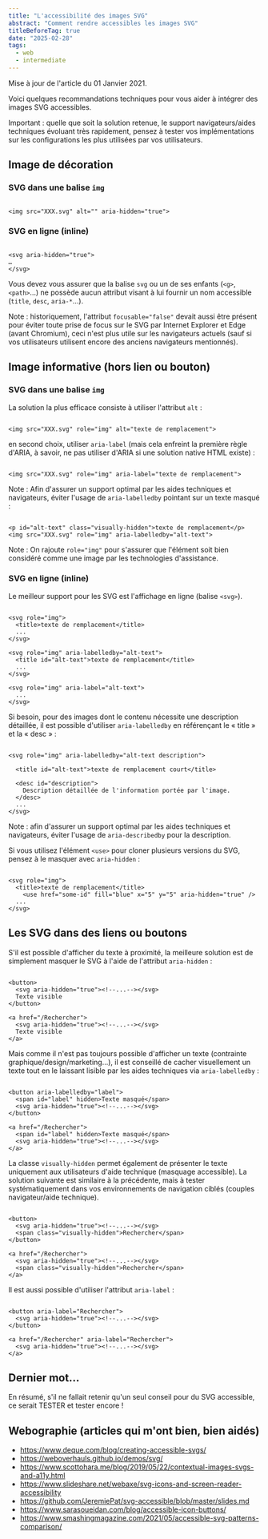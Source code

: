 ```yaml
---
title: "L'accessibilité des images SVG"
abstract: "Comment rendre accessibles les images SVG"
titleBeforeTag: true
date: "2025-02-28"
tags:
  - web
  - intermediate
---
```


Mise à jour de l'article du 01 Janvier 2021.

Voici quelques recommandations techniques pour vous aider à intégrer des images SVG accessibles.

Important : quelle que soit la solution retenue, le support navigateurs/aides techniques évoluant très rapidement, pensez à tester vos implémentations sur les configurations les plus utilisées par vos utilisateurs.

## Image de décoration

### SVG dans une balise `img`
<pre><code class="html" title="html">
&lt;img src="XXX.svg" alt="" aria-hidden="true"&gt;
</code></pre>


### SVG en ligne (inline)
<pre><code class="html" title="html">
&lt;svg aria-hidden="true"&gt;
…
&lt;/svg&gt;
</code></pre>

Vous devez vous assurer que la balise `svg` ou un de ses enfants (`<g>`, `<path>`…) ne possède aucun attribut visant à lui fournir un nom accessible (`title`, `desc`, `aria-*`…).

Note : historiquement, l'attribut `focusable="false"` devait aussi être présent pour éviter toute prise de focus sur le SVG par Internet Explorer et Edge (avant Chromium), ceci n'est plus utile sur les navigateurs actuels (sauf si vos utilisateurs utilisent encore des anciens navigateurs mentionnés).


## Image informative (hors lien ou bouton)

### SVG dans une balise `img`

La solution la plus efficace consiste à utiliser l'attribut `alt` :

<pre><code class="html" title="html">
&lt;img src="XXX.svg" role="img" alt="texte de remplacement"&gt;
</code></pre>

en second choix, utiliser `aria-label` (mais cela enfreint la première règle d'ARIA, à savoir, ne pas utiliser d'ARIA si une solution native HTML existe) :

<pre><code class="html" title="html">
&lt;img src="XXX.svg" role="img" aria-label="texte de remplacement"&gt;
</code></pre>

Note : Afin d'assurer un support optimal par les aides techniques et navigateurs, éviter l'usage de `aria-labelledby` pointant sur un texte masqué :

<pre><code class="html" title="html">
&lt;p id="alt-text" class="visually-hidden">texte de remplacement&lt;/p&gt;
&lt;img src="XXX.svg" role="img" aria-labelledby="alt-text"&gt;
</code></pre>

Note : On rajoute `role="img"` pour s'assurer que l'élément soit bien considéré comme une image par les technologies d'assistance.


### SVG en ligne (inline)

Le meilleur support pour les SVG est l'affichage en ligne (balise `<svg>`).

<pre><code class="html" title="html">
&lt;svg role="img"&gt;
  &lt;title&gt;texte de remplacement&lt;/title&gt;
  ...
&lt;/svg&gt;

&lt;svg role="img" aria-labelledby="alt-text"&gt;
  &lt;title id="alt-text">texte de remplacement&lt;/title&gt;
  ...
&lt;/svg&gt;

&lt;svg role="img" aria-label="alt-text"&gt;
  ...
&lt;/svg&gt;
</code></pre>

Si besoin, pour des images dont le contenu nécessite une description détaillée, il est possible d'utiliser `aria-labelledby` en référençant le « title » et la « desc » :

<pre><code class="html" title="html">
&lt;svg role="img" aria-labelledby="alt-text description"&gt;

  &lt;title id="alt-text"&gt;texte de remplacement court&lt;/title&gt;

  &lt;desc id="description"&gt;
    Description détaillée de l'information portée par l'image.
  &lt;/desc&gt;
  ...
&lt;/svg&gt;
</code></pre>

Note : afin d'assurer un support optimal par les aides techniques et navigateurs, éviter l'usage de `aria-describedby` pour la description.


Si vous utilisez l'élément `<use>` pour cloner plusieurs versions du SVG, pensez à le masquer avec `aria-hidden` :

<pre><code class="html" title="html">
&lt;svg role="img"&gt;
  &lt;title&gt;texte de remplacement&lt;/title&gt;
    &lt;use href="some-id" fill="blue" x="5" y="5" aria-hidden="true" /&gt;
  ...
&lt;/svg&gt;
</code></pre>


## Les SVG dans des liens ou boutons

S'il est possible d'afficher du texte à proximité, la meilleure solution est de simplement masquer le SVG à l'aide de l'attribut `aria-hidden` :

<pre><code class="html" title="html">
&lt;button&gt;
  &lt;svg aria-hidden="true"&gt;&lt;!--...--&gt;&lt;/svg&gt;
  Texte visible
&lt;/button&gt;

&lt;a href="/Rechercher"&gt;
  &lt;svg aria-hidden="true"&gt;&lt;!--...--&gt;&lt;/svg&gt;
  Texte visible
&lt;/a&gt;
</code></pre>

Mais comme il n'est pas toujours possible d'afficher un texte (contrainte graphique/design/marketing…), il est conseillé de cacher visuellement un texte tout en le laissant lisible par les aides techniques via `aria-labelledby` :

<pre><code class="html" title="html">
&lt;button aria-labelledby="label"&gt; 
  &lt;span id="label" hidden&gt;Texte masqué&lt;/span&gt;
  &lt;svg aria-hidden="true"&gt;&lt;!--...--&gt;&lt;/svg&gt;
&lt;/button&gt; 

&lt;a href="/Rechercher"&gt;
  &lt;span id="label" hidden&gt;Texte masqué&lt;/span&gt;
  &lt;svg aria-hidden="true"&gt;&lt;!--...--&gt;&lt;/svg&gt;
&lt;/a&gt;
</code></pre>

La classe `visually-hidden` permet également de présenter le texte uniquement aux utilisateurs d'aide technique (masquage accessible). 
La solution suivante est similaire à la précédente, mais à tester systématiquement dans vos environnements de navigation ciblés (couples navigateur/aide technique).

<pre><code class="html" title="html">
&lt;button&gt;
  &lt;svg aria-hidden="true"&gt;&lt;!--...--&gt;&lt;/svg&gt;
  &lt;span class="visually-hidden"&gt;Rechercher&lt;/span&gt;
&lt;/button&gt;

&lt;a href="/Rechercher"&gt;
  &lt;svg aria-hidden="true"&gt;&lt;!--...--&gt;&lt;/svg&gt;
  &lt;span class="visually-hidden"&gt;Rechercher&lt;/span&gt;
&lt;/a&gt;
</code></pre>

Il est aussi possible d'utiliser l'attribut `aria-label` :

<pre><code class="html" title="html">
&lt;button aria-label="Rechercher"&gt;
  &lt;svg aria-hidden="true"&gt;&lt;!--...--&gt;&lt;/svg&gt;
&lt;/button&gt;

&lt;a href="/Rechercher" aria-label="Rechercher"&gt;
  &lt;svg aria-hidden="true"&gt;&lt;!--...--&gt;&lt;/svg&gt;
&lt;/a&gt;
</code></pre>

## Dernier mot…

En résumé, s'il ne fallait retenir qu'un seul conseil pour du SVG accessible, ce serait TESTER et tester encore !

## Webographie (articles qui m'ont bien, bien aidés)

- https://www.deque.com/blog/creating-accessible-svgs/ 
- https://weboverhauls.github.io/demos/svg/ 
- https://www.scottohara.me/blog/2019/05/22/contextual-images-svgs-and-a11y.html 
- https://www.slideshare.net/webaxe/svg-icons-and-screen-reader-accessibility 
- https://github.com/JeremiePat/svg-accessible/blob/master/slides.md 
- https://www.sarasoueidan.com/blog/accessible-icon-buttons/
- https://www.smashingmagazine.com/2021/05/accessible-svg-patterns-comparison/
